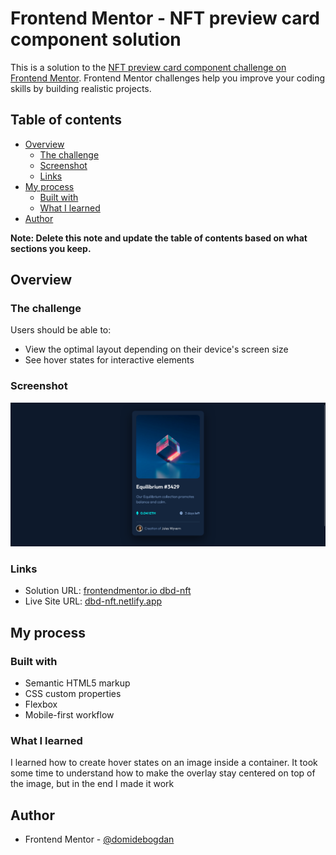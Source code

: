 # Frontend Mentor - NFT preview card component solution

This is a solution to the [NFT preview card component challenge on Frontend Mentor](https://www.frontendmentor.io/challenges/nft-preview-card-component-SbdUL_w0U). Frontend Mentor challenges help you improve your coding skills by building realistic projects. 

## Table of contents

- [Overview](#overview)
  - [The challenge](#the-challenge)
  - [Screenshot](#screenshot)
  - [Links](#links)
- [My process](#my-process)
  - [Built with](#built-with)
  - [What I learned](#what-i-learned)
- [Author](#author)

**Note: Delete this note and update the table of contents based on what sections you keep.**

## Overview

### The challenge

Users should be able to:

- View the optimal layout depending on their device's screen size
- See hover states for interactive elements

### Screenshot

![](./screenshot.png)

### Links

- Solution URL: [frontendmentor.io dbd-nft](https://www.frontendmentor.io/challenges/nft-preview-card-component-SbdUL_w0U/hub/nft-preview-card-aklPdHi83C)
- Live Site URL: [dbd-nft.netlify.app](https://dbd-nft.netlify.app/)

## My process

### Built with

- Semantic HTML5 markup
- CSS custom properties
- Flexbox
- Mobile-first workflow


### What I learned

I learned how to create hover states on an image inside a container. It took some time to understand how to make the overlay stay centered on top of the image, but in the end I made it work


## Author

- Frontend Mentor - [@domidebogdan](https://www.frontendmentor.io/profile/domidebogdan)
